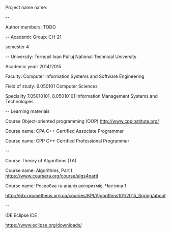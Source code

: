 ﻿Project name name:
 
--

Author members:
TODO

--
Academic Group: 
СН-21

semester 4

--
University: 
Ternopil Ivan Pul’uj National Technical University

Academic year:
2014/2015

Faculty: 
Computer Information Systems and Software Engineering

Field of study: 
6.050101 Computer Sciences

Speciality 7.05010101, 8.05010101 
Information Management Systems and Technologies
 
--
Learning materials

Course 
Object-oriented programming (OOP)
http://www.cppinstitute.org/

Course name: 
CPA C++ Certified Associate Programmer 

Course name: 
CPP C++ Certified Professional Programmer 

--

Course
Theory of Algorithms (TA)

Course name:
Algorithms, Part I
https://www.coursera.org/course/algs4partI

Course name:
Розробка та аналіз алгоритмів. Частина 1

http://edx.prometheus.org.ua/courses/KPI/Algorithms101/2015_Spring/about

--


IDE
Eclipse IDE

https://www.eclipse.org/downloads/

